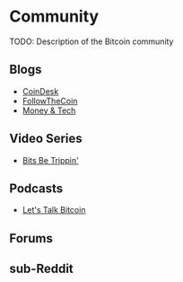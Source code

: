 Community
=========

TODO: Description of the Bitcoin community

Blogs
-----
* [CoinDesk](http://www.coindesk.com/)
* [FollowTheCoin](http://www.followthecoin.com/)
* [Money & Tech](http://moneyandtech.com/)

Video Series
------------
* [Bits Be Trippin'](https://www.youtube.com/user/BitsBeTrippin)


Podcasts
--------
* [Let's Talk Bitcoin](http://letstalkbitcoin.com/)

Forums
------

sub-Reddit
----------